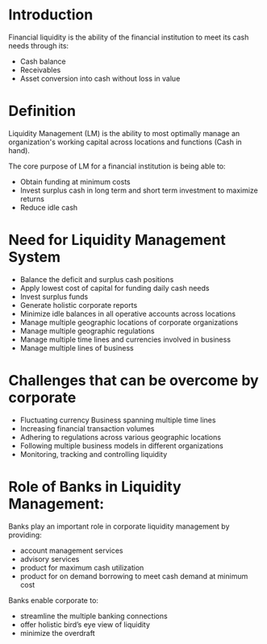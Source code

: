 
# Introduction

Financial liquidity is the ability of the financial institution to meet its cash needs through its:  

- Cash balance
- Receivables
- Asset conversion into cash without loss in value

# Definition

Liquidity Management (LM) is the ability to most optimally manage an organization's working capital across locations and functions (Cash in hand).  

The core purpose of LM for a financial institution is being able to:  

- Obtain funding at minimum costs
- Invest surplus cash in long term and short term investment to maximize returns
- Reduce idle cash

# Need for Liquidity Management System

- Balance the deficit and surplus cash positions
- Apply lowest cost of capital for funding daily cash needs
- Invest surplus funds
- Generate holistic corporate reports
- Minimize idle balances in all operative accounts across locations
- Manage multiple geographic locations of corporate organizations
- Manage multiple geographic regulations
- Manage multiple time lines and currencies involved in business
- Manage multiple lines of business

# Challenges that can be overcome by corporate

- Fluctuating currency Business spanning multiple time lines
- Increasing financial transaction volumes
- Adhering to regulations across various geographic locations
- Following multiple business models in different organizations
- Monitoring, tracking and controlling liquidity

# Role of Banks in Liquidity Management:

Banks play an important role in corporate liquidity management by providing:  

- account management services
- advisory services
- product for maximum cash utilization
- product for on demand borrowing to meet cash demand at minimum cost  

Banks enable corporate to:  

- streamline the multiple banking connections
- offer holistic bird’s eye view of liquidity
- minimize the overdraft


